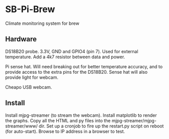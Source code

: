 # SB-Pi-Brew
Climate monitoring system for brew

Hardware
--------
DS18B20 probe. 3.3V, GND and GPIO4 (pin 7). Used for external temperature.
Add a 4k7 resistor between data and power.

Pi sense hat. Will need breaking out for better temperature accuracy,
and to provide access to the extra pins for the DS18B20.
Sense hat will also provide light for webcam.

Cheapo USB webcam.

Install
-------
Install mjpg-streamer (to stream the webcam).
Install matplotlib to render the graphs.
Copy all the HTML and py files into the mjpg-streamer/mjpg-streamer/www/ dir.
Set up a cronjob to fire up the restart.py script on reboot (for auto-start).
Browse to IP address in a browser to test.